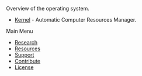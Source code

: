 Overview of the operating system.
* [Kernel](./Kernel/) - Automatic Computer Resources Manager.

Main Menu
* [Research]()
* [Resources]()
* [Support]()
* [Contribute]()
* [License](../LICENSE)
